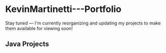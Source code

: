 # KevinMartinetti---Portfolio
Stay tuned — I'm currently reorganizing and updating my projects to make them available for viewing soon!

## Java Projects


